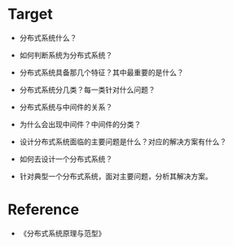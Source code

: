 # Target
- 分布式系统什么？


- 如何判断系统为分布式系统？


- 分布式系统具备那几个特征？其中最重要的是什么？


- 分布式系统分几类？每一类针对什么问题？


- 分布式系统与中间件的关系？


- 为什么会出现中间件？中间件的分类？


- 设计分布式系统面临的主要问题是什么？对应的解决方案有什么？


- 如何去设计一个分布式系统？ 

- 针对典型一个分布式系统，面对主要问题，分析其解决方案。



# Reference
- 《分布式系统原理与范型》



